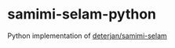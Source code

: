 # samimi-selam-python
Python implementation of [deterjan/samimi-selam](https://github.com/deterjan/samimi-selam)
